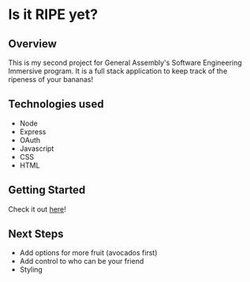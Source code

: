 # Is it RIPE yet?

## Overview
This is my second project for General Assembly's Software Engineering Immersive program.  It is a full stack application to keep track of the ripeness of your bananas!

## Technologies used

* Node
* Express
* OAuth
* Javascript
* CSS
* HTML

## Getting Started

Check it out [here](https://is-it-ripe-yet.herokuapp.com/)!

## Next Steps

* Add options for more fruit (avocados first)
* Add control to who can be your friend
* Styling

